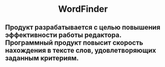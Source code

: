 <h1 align="center">WordFinder</h1> <h2>Продукт разрабатывается с целью повышения эффективности работы редактора. Программный продукт повысит скорость нахождения в тексте слов, удовлетворяющих заданным критериям.</h2>

